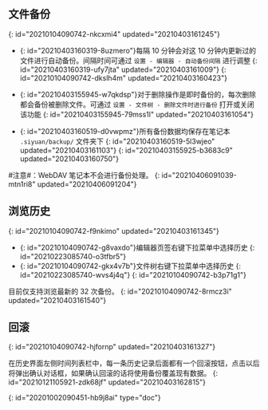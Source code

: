 ## 文件备份
{: id="20210104090742-nkcxmi4" updated="20210403161245"}

* {: id="20210403160319-8uzmero"}每隔 10 分钟会对这 10 分钟内更新过的文件进行自动备份。间隔时间可通过 `设置 - 编辑器 - 自动备份间隔` 进行调整
  {: id="20210403160319-ufy7jta" updated="20210403161009"}
{: id="20210104090742-dkslh4m" updated="20210403160423"}

* {: id="20210403155945-w7qkdsp"}对于删除操作是即时备份的，每次删除都会备份被删除文件。可通过 `设置 - 文件树 - 删除文件时进行备份` 打开或关闭该功能
  {: id="20210403155945-79mss1l" updated="20210403161054"}
* {: id="20210403160519-d0vwpmz"}所有备份数据均保存在笔记本 `.siyuan/backup/` 文件夹下
  {: id="20210403160519-5l3wjeo" updated="20210403161103"}
{: id="20210403155925-b3683c9" updated="20210403160750"}

#注意#：WebDAV 笔记本不会进行备份处理。
{: id="20210406091039-mtn1ri8" updated="20210406091204"}

## 浏览历史
{: id="20210104090742-f9nkimo" updated="20210403161345"}

* {: id="20210104090742-g8vaxdo"}编辑器页签右键下拉菜单中选择历史
  {: id="20210223085740-o3tfbr5"}
* {: id="20210104090742-gkx4v7b"}文件树右键下拉菜单中选择历史
  {: id="20210223085740-wvs4j4q"}
{: id="20210104090742-b3p71g1"}

目前仅支持浏览最新的 32 次备份。
{: id="20210104090742-8rmcz3i" updated="20210403161540"}

## 回滚
{: id="20210104090742-hjfornp" updated="20210403161327"}

在历史界面左侧时间列表栏中，每一条历史记录后面都有一个回滚按钮，点击以后将弹出确认对话框，如果确认回滚的话将使用备份覆盖现有数据。
{: id="20210121105921-zdk68jf" updated="20210403162815"}


{: id="20201002090451-hb9j8ai" type="doc"}
